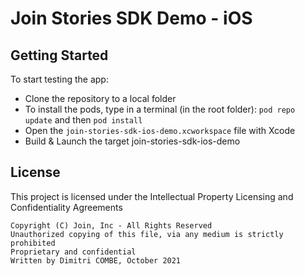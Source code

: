 # Join Stories SDK Demo - iOS

## Getting Started

To start testing the app:
- Clone the repository to a local folder
- To install the pods, type in a terminal (in the root folder): ```pod repo update``` and then ```pod install``` 
- Open the ```join-stories-sdk-ios-demo.xcworkspace``` file with Xcode
- Build & Launch the target join-stories-sdk-ios-demo



## License

This project is licensed under the Intellectual Property Licensing and Confidentiality Agreements

```
Copyright (C) Join, Inc - All Rights Reserved  
Unauthorized copying of this file, via any medium is strictly prohibited  
Proprietary and confidential  
Written by Dimitri COMBE, October 2021  
```

